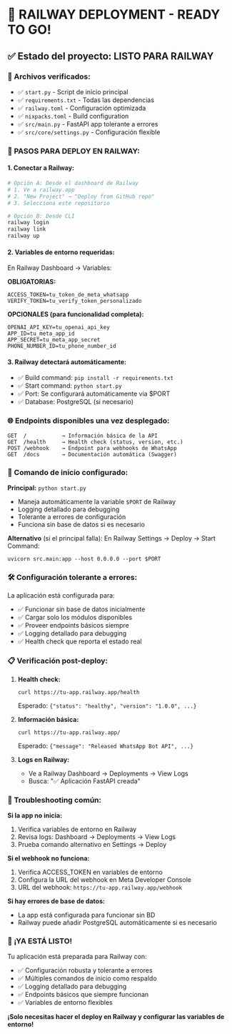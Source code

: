 # 🚀 RAILWAY DEPLOYMENT - READY TO GO!

## ✅ Estado del proyecto: LISTO PARA RAILWAY

### 📁 Archivos verificados:
- ✅ `start.py` - Script de inicio principal
- ✅ `requirements.txt` - Todas las dependencias
- ✅ `railway.toml` - Configuración optimizada
- ✅ `nixpacks.toml` - Build configuration
- ✅ `src/main.py` - FastAPI app tolerante a errores
- ✅ `src/core/settings.py` - Configuración flexible

### 🎯 PASOS PARA DEPLOY EN RAILWAY:

#### 1. **Conectar a Railway:**
```bash
# Opción A: Desde el dashboard de Railway
# 1. Ve a railway.app
# 2. "New Project" → "Deploy from GitHub repo"
# 3. Selecciona este repositorio

# Opción B: Desde CLI
railway login
railway link
railway up
```

#### 2. **Variables de entorno requeridas:**
En Railway Dashboard → Variables:

**OBLIGATORIAS:**
```
ACCESS_TOKEN=tu_token_de_meta_whatsapp
VERIFY_TOKEN=tu_verify_token_personalizado
```

**OPCIONALES (para funcionalidad completa):**
```
OPENAI_API_KEY=tu_openai_api_key
APP_ID=tu_meta_app_id
APP_SECRET=tu_meta_app_secret
PHONE_NUMBER_ID=tu_phone_number_id
```

#### 3. **Railway detectará automáticamente:**
- ✅ Build command: `pip install -r requirements.txt`
- ✅ Start command: `python start.py`
- ✅ Port: Se configurará automáticamente via $PORT
- ✅ Database: PostgreSQL (si necesario)

### 🌐 Endpoints disponibles una vez desplegado:

```
GET  /           → Información básica de la API
GET  /health     → Health check (status, version, etc.)
POST /webhook    → Endpoint para webhooks de WhatsApp
GET  /docs       → Documentación automática (Swagger)
```

### 🔧 Comando de inicio configurado:

**Principal:** `python start.py`
- Maneja automáticamente la variable `$PORT` de Railway
- Logging detallado para debugging
- Tolerante a errores de configuración
- Funciona sin base de datos si es necesario

**Alternativo** (si el principal falla):
En Railway Settings → Deploy → Start Command:
```
uvicorn src.main:app --host 0.0.0.0 --port $PORT
```

### 🛠️ Configuración tolerante a errores:

La aplicación está configurada para:
- ✅ Funcionar sin base de datos inicialmente
- ✅ Cargar solo los módulos disponibles
- ✅ Proveer endpoints básicos siempre
- ✅ Logging detallado para debugging
- ✅ Health check que reporta el estado real

### 📋 Verificación post-deploy:

1. **Health check:**
   ```
   curl https://tu-app.railway.app/health
   ```
   Esperado: `{"status": "healthy", "version": "1.0.0", ...}`

2. **Información básica:**
   ```
   curl https://tu-app.railway.app/
   ```
   Esperado: `{"message": "Released WhatsApp Bot API", ...}`

3. **Logs en Railway:**
   - Ve a Railway Dashboard → Deployments → View Logs
   - Busca: "✅ Aplicación FastAPI creada"

### 🚨 Troubleshooting común:

**Si la app no inicia:**
1. Verifica variables de entorno en Railway
2. Revisa logs: Dashboard → Deployments → View Logs
3. Prueba comando alternativo en Settings → Deploy

**Si el webhook no funciona:**
1. Verifica ACCESS_TOKEN en variables de entorno
2. Configura la URL del webhook en Meta Developer Console
3. URL del webhook: `https://tu-app.railway.app/webhook`

**Si hay errores de base de datos:**
- La app está configurada para funcionar sin BD
- Railway puede añadir PostgreSQL automáticamente si es necesario

### 🎉 ¡YA ESTÁ LISTO!

Tu aplicación está preparada para Railway con:
- ✅ Configuración robusta y tolerante a errores
- ✅ Múltiples comandos de inicio como respaldo
- ✅ Logging detallado para debugging
- ✅ Endpoints básicos que siempre funcionan
- ✅ Variables de entorno flexibles

**¡Solo necesitas hacer el deploy en Railway y configurar las variables de entorno!**
